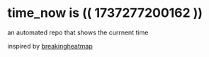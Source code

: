 # time_now is (( 1737277200162 ))

an automated repo that shows the currnent time

inspired by [breakingheatmap](https://github.com/breakingheatmap/breakingheatmap)